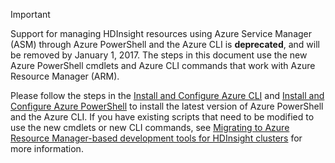 > [!IMPORTANT]
> Support for managing HDInsight resources using Azure Service Manager (ASM) through Azure PowerShell and the Azure CLI is **deprecated**, and will be removed by January 1, 2017. The steps in this document use the new Azure PowerShell cmdlets and Azure CLI commands that work with Azure Resource Manager (ARM).
> 
> Please follow the steps in the [Install and Configure Azure CLI](../articles/xplat-cli-install.md) and [Install and Configure Azure PowerShell](/powershell/azureps-cmdlets-docs)  to install the latest version of Azure PowerShell and the Azure CLI. If you have existing scripts that need to be modified to use the new cmdlets or new CLI commands, see [Migrating to Azure Resource Manager-based development tools for HDInsight clusters](../articles/hdinsight/hdinsight-hadoop-development-using-azure-resource-manager.md) for more information.
> 
> 


